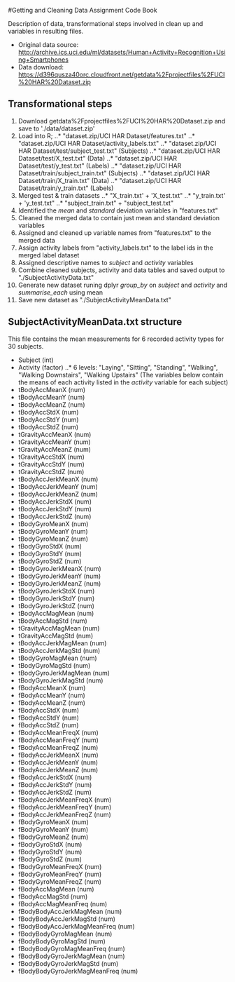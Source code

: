 #Getting and Cleaning Data Assignment Code Book

Description of data, transformational steps involved in clean up and variables in resulting files.
* Original data source: 
http://archive.ics.uci.edu/ml/datasets/Human+Activity+Recognition+Using+Smartphones
* Data download:
https://d396qusza40orc.cloudfront.net/getdata%2Fprojectfiles%2FUCI%20HAR%20Dataset.zip

## Transformational steps
1. Download getdata%2Fprojectfiles%2FUCI%20HAR%20Dataset.zip and save to './data/dataset.zip'
2. Load into R;
..* "dataset.zip/UCI HAR Dataset/features.txt"
..* "dataset.zip/UCI HAR Dataset/activity_labels.txt"
..* "dataset.zip/UCI HAR Dataset/test/subject_test.txt" (Subjects)
..* "dataset.zip/UCI HAR Dataset/test/X_test.txt" (Data)
..* "dataset.zip/UCI HAR Dataset/test/y_test.txt" (Labels)
..* "dataset.zip/UCI HAR Dataset/train/subject_train.txt" (Subjects)
..* "dataset.zip/UCI HAR Dataset/train/X_train.txt" (Data)
..* "dataset.zip/UCI HAR Dataset/train/y_train.txt" (Labels)
3. Merged test & train datasets
..* "X_train.txt' + 'X_test.txt"
..* "y_train.txt' + 'y_test.txt"
..* "subject_train.txt" + "subject_test.txt"
4. Identified the *mean* and *standard* deviation variables in "features.txt"
5. Cleaned the merged data to contain just mean and standard deviation variables
6. Assigned and cleaned up variable names from "features.txt" to the merged data 
7. Assign activity labels from "activity_labels.txt" to the label ids in the merged label dataset
8. Assigned descriptive names to *subject* and *activity* variables
9. Combine cleaned subjects, activity and data tables and saved output to "./SubjectActivityData.txt"
10. Generate new dataset runing dplyr *group_by* on *subject* and *activity* and *summarise_each* using mean
11. Save new dataset as "./SubjectActivityMeanData.txt"

## SubjectActivityMeanData.txt structure
This file contains the mean measurements for 6 recorded activity types for 30 subjects.
* Subject (int)
* Activity (factor)
..* 6 levels: "Laying", "Sitting", "Standing", "Walking", "Walking Downstairs", "Walking Upstairs"
(The variables below contain the means of each activity listed in the *activity* variable for each subject)
* tBodyAccMeanX (num)
* tBodyAccMeanY (num)
* tBodyAccMeanZ (num)
* tBodyAccStdX (num)
* tBodyAccStdY (num)
* tBodyAccStdZ (num)
* tGravityAccMeanX (num)
* tGravityAccMeanY (num)
* tGravityAccMeanZ (num)
* tGravityAccStdX (num)
* tGravityAccStdY (num)
* tGravityAccStdZ (num)
* tBodyAccJerkMeanX (num)
* tBodyAccJerkMeanY (num)
* tBodyAccJerkMeanZ (num)
* tBodyAccJerkStdX (num)
* tBodyAccJerkStdY (num)
* tBodyAccJerkStdZ (num)
* tBodyGyroMeanX (num)
* tBodyGyroMeanY (num)
* tBodyGyroMeanZ (num)
* tBodyGyroStdX (num)
* tBodyGyroStdY (num)
* tBodyGyroStdZ (num)
* tBodyGyroJerkMeanX (num)
* tBodyGyroJerkMeanY (num)
* tBodyGyroJerkMeanZ (num)
* tBodyGyroJerkStdX (num)
* tBodyGyroJerkStdY (num)
* tBodyGyroJerkStdZ (num)
* tBodyAccMagMean (num)
* tBodyAccMagStd (num)
* tGravityAccMagMean (num)
* tGravityAccMagStd (num)
* tBodyAccJerkMagMean (num)
* tBodyAccJerkMagStd (num)
* tBodyGyroMagMean (num)
* tBodyGyroMagStd (num)
* tBodyGyroJerkMagMean (num)
* tBodyGyroJerkMagStd (num)
* fBodyAccMeanX (num)
* fBodyAccMeanY (num)
* fBodyAccMeanZ (num)
* fBodyAccStdX (num)
* fBodyAccStdY (num)
* fBodyAccStdZ (num)
* fBodyAccMeanFreqX (num)
* fBodyAccMeanFreqY (num)
* fBodyAccMeanFreqZ (num)
* fBodyAccJerkMeanX (num)
* fBodyAccJerkMeanY (num)
* fBodyAccJerkMeanZ (num)
* fBodyAccJerkStdX (num)
* fBodyAccJerkStdY (num)
* fBodyAccJerkStdZ (num)
* fBodyAccJerkMeanFreqX (num)
* fBodyAccJerkMeanFreqY (num)
* fBodyAccJerkMeanFreqZ (num)
* fBodyGyroMeanX (num)
* fBodyGyroMeanY (num)
* fBodyGyroMeanZ (num)
* fBodyGyroStdX (num)
* fBodyGyroStdY (num)
* fBodyGyroStdZ (num)
* fBodyGyroMeanFreqX (num)
* fBodyGyroMeanFreqY (num)
* fBodyGyroMeanFreqZ (num)
* fBodyAccMagMean (num)
* fBodyAccMagStd (num)
* fBodyAccMagMeanFreq (num)
* fBodyBodyAccJerkMagMean (num)
* fBodyBodyAccJerkMagStd (num)
* fBodyBodyAccJerkMagMeanFreq  (num)
* fBodyBodyGyroMagMean (num)
* fBodyBodyGyroMagStd (num)
* fBodyBodyGyroMagMeanFreq (num)
* fBodyBodyGyroJerkMagMean (num)
* fBodyBodyGyroJerkMagStd (num)
* fBodyBodyGyroJerkMagMeanFreq (num)